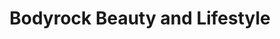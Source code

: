 ---
title: "Bodyrock Beauty and Lifestyle"
url: /sursee/bodyrock-beauty-and-lifestyle/
shop: Kosmetik
---